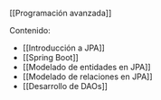 [[Programación avanzada]]

Contenido:
+ [[Introducción a JPA]]
+ [[Spring Boot]]
+ [[Modelado de entidades en JPA]]
+ [[Modelado de relaciones en JPA]]
+ [[Desarrollo de DAOs]]